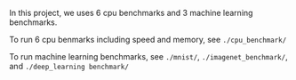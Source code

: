 In this project, we uses 6 cpu benchmarks and 3 machine learning benchmarks.

To run 6 cpu benmarks including speed and memory, see ```./cpu_benchmark/```  

To run machine learning benchmarks, see ```./mnist/```, ```./imagenet_benchmark/```, and ```./deep_learning benchmark/```
